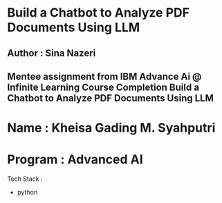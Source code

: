 # Build a Chatbot to Analyze PDF Documents Using LLM
## Author : Sina Nazeri
## Mentee assignment from IBM Advance Ai @ Infinite Learning Course Completion Build a Chatbot to Analyze PDF Documents Using LLM

# Name : Kheisa Gading M. Syahputri
# Program : Advanced AI

Tech Stack :
* python
